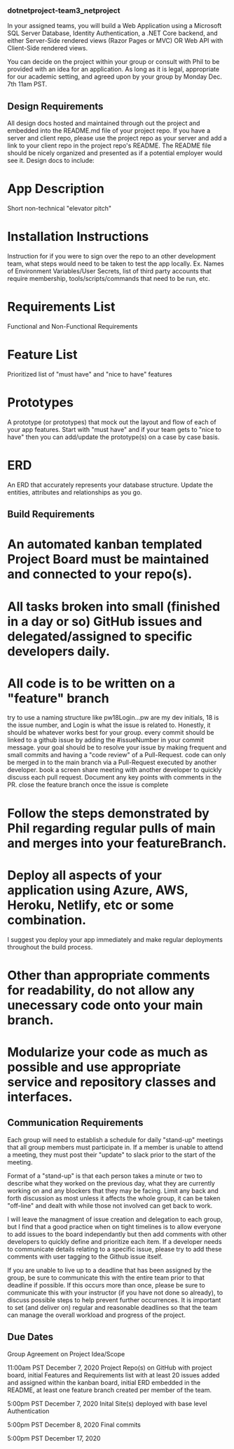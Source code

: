 ### dotnetproject-team3_netproject

In your assigned teams, you will build a Web Application using a Microsoft SQL Server Database, Identity Authentication, a .NET Core backend, and either Server-Side rendered views (Razor Pages or MVC) OR Web API with Client-Side rendered views.

You can decide on the project within your group or consult with Phil to be provided with an idea for an application. As long as it is legal, appropriate for our academic setting, and agreed upon by your group by Monday Dec. 7th 11am PST.

## Design Requirements
All design docs hosted and maintained through out the project and embedded into the README.md file of your project repo. If you have a server and client repo, please use the project repo as your server and add a link to your client repo in the project repo's README. The README file should be nicely organized and presented as if a potential employer would see it. Design docs to include:

# App Description
Short non-technical "elevator pitch"

# Installation Instructions
Instruction for if you were to sign over the repo to an other development team, what steps would need to be taken to test the app locally. Ex. Names of Environment Variables/User Secrets, list of third party accounts that require membership, tools/scripts/commands that need to be run, etc.

# Requirements List
Functional and Non-Functional Requirements

# Feature List
Prioritized list of "must have" and "nice to have" features

# Prototypes
A prototype (or prototypes) that mock out the layout and flow of each of your app features. Start with "must have" and if your team gets to "nice to have" then you can add/update the prototype(s) on a case by case basis.

# ERD
An ERD that accurately represents your database structure. Update the entities, attributes and relationships as you go.

## Build Requirements
# An automated kanban templated Project Board must be maintained and connected to your repo(s).

# All tasks broken into small (finished in a day or so) GitHub issues and delegated/assigned to specific developers daily.

# All code is to be written on a "feature" branch
try to use a naming structure like pw18Login...pw are my dev initials, 18 is the issue number, and Login is what the issue is related to. Honestly, it should be whatever works best for your group.
every commit should be linked to a github issue by adding the #issueNumber in your commit message.
your goal should be to resolve your issue by making frequent and small commits and having a "code review" of a Pull-Request.
code can only be merged in to the main branch via a Pull-Request executed by another developer.
book a screen share meeting with another developer to quickly discuss each pull request. Document any key points with comments in the PR.
close the feature branch once the issue is complete

# Follow the steps demonstrated by Phil regarding regular pulls of main and merges into your featureBranch.

# Deploy all aspects of your application using Azure, AWS, Heroku, Netlify, etc or some combination.
I suggest you deploy your app immediately and make regular deployments throughout the build process.

# Other than appropriate comments for readability, do not allow any unecessary code onto your main branch.

# Modularize your code as much as possible and use appropriate service and repository classes and interfaces.

## Communication Requirements
Each group will need to establish a schedule for daily "stand-up" meetings that all group members must participate in. If a member is unable to attend a meeting, they must post their "update" to slack prior to the start of the meeting.

Format of a "stand-up" is that each person takes a minute or two to describe what they worked on the previous day, what they are currently working on and any blockers that they may be facing. Limit any back and forth discussion as most unless it affects the whole group, it can be taken "off-line" and dealt with while those not involved can get back to work.

I will leave the managment of issue creation and delegation to each group, but I find that a good practice when on tight timelines is to allow everyone to add issues to the board independantly but then add comments with other developers to quickly define and prioritize each item. If a developer needs to communicate details relating to a specific issue, please try to add these comments with user tagging to the Github issue itself.

If you are unable to live up to a deadline that has been assigned by the group, be sure to communicate this with the entire team prior to that deadline if possible. If this occurs more than once, please be sure to communicate this with your instructor (if you have not done so already), to discuss possible steps to help prevent further occurrences. It is important to set (and deliver on) regular and reasonable deadlines so that the team can manage the overall workload and progress of the project.

## Due Dates
Group Agreement on Project Idea/Scope

11:00am PST December 7, 2020
Project Repo(s) on GitHub with project board, initial Features and Requirements list with at least 20 issues added and assigned within the kanban board, initial ERD embedded in the README, at least one feature branch created per member of the team.

5:00pm PST December 7, 2020
Inital Site(s) deployed with base level Authentication

5:00pm PST December 8, 2020
Final commits

5:00pm PST December 17, 2020
